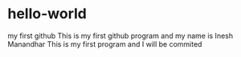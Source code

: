 # hello-world
my first github
This is my first github program and my name is Inesh Manandhar
This is my first program and I will be commited
